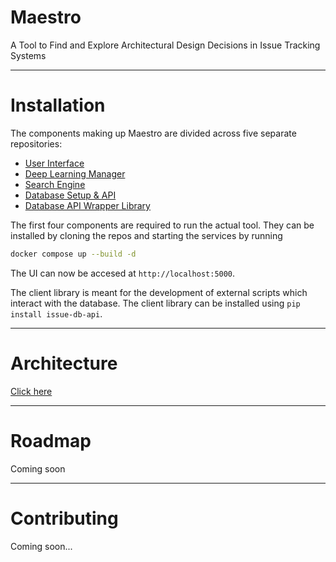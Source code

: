 # Maestro 

A Tool to Find and Explore Architectural Design Decisions in Issue Tracking Systems

---

# Installation 

The components making up Maestro are divided across five separate repositories:

- [User Interface](https://github.com/mining-design-decisions/maestro-ArchUI)
- [Deep Learning Manager](https://github.com/mining-design-decisions/maestro-dl-manager)
- [Search Engine](https://github.com/mining-design-decisions/maestro-search-engine)
- [Database Setup & API](https://github.com/mining-design-decisions/maestro-issues-db)
- [Database API Wrapper Library](https://github.com/mining-design-decisions/maestro-issue-db-api-client)

The first four components are required to run the actual tool. They can be installed by cloning the repos and starting the services by running 

```bash 
docker compose up --build -d 
```

The UI can now be accesed at `http://localhost:5000`.

The client library is meant for the development of external scripts which interact with the database. The client library can be installed using `pip install issue-db-api`.

---

# Architecture 

[Click here](docs/architecture/index.md) 

---

# Roadmap 

Coming soon

--- 

# Contributing 

Coming soon...
